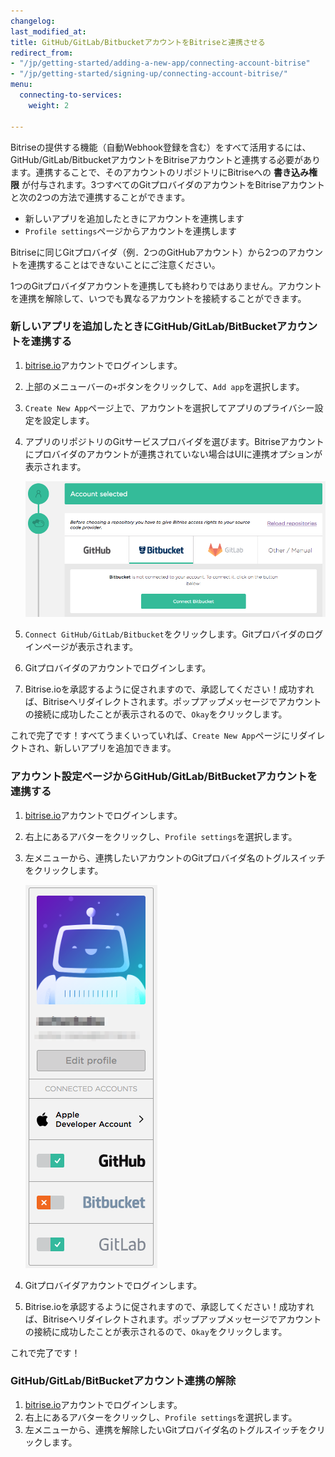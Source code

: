```yaml
---
changelog: 
last_modified_at: 
title: GitHub/GitLab/BitbucketアカウントをBitriseと連携させる
redirect_from:
- "/jp/getting-started/adding-a-new-app/connecting-account-bitrise"
- "/jp/getting-started/signing-up/connecting-account-bitrise/"
menu:
  connecting-to-services:
    weight: 2

---
```

Bitriseの提供する機能（自動Webhook登録を含む）をすべて活用するには、GitHub/GitLab/BitbucketアカウントをBitriseアカウントと連携する必要があります。連携することで、そのアカウントのリポジトリにBitriseへの **書き込み権限** が付与されます。3つすべてのGitプロバイダのアカウントをBitriseアカウントと次の2つの方法で連携することができます。

* 新しいアプリを追加したときにアカウントを連携します
* `Profile settings`ページからアカウントを連携します

 Bitriseに同じGitプロバイダ（例．2つのGitHubアカウント）から2つのアカウントを連携することはできないことにご注意ください。

1つのGitプロバイダアカウントを連携しても終わりではありません。アカウントを連携を解除して、いつでも異なるアカウントを接続することができます。

### 新しいアプリを追加したときにGitHub/GitLab/BitBucketアカウントを連携する

1. [bitrise.io](https://www.bitrise.io)アカウントでログインします。
2. 上部のメニューバーの`+`ボタンをクリックして、`Add app`を選択します。
3. `Create New App`ページ上で、アカウントを選択してアプリのプライバシー設定を設定します。
4. アプリのリポジトリのGitサービスプロバイダを選びます。Bitriseアカウントにプロバイダのアカウントが連携されていない場合はUIに連携オプションが表示されます。

   ![Connect account when adding new app](/img/signing-up/add-app-account-connect.png)
5. `Connect GitHub/GitLab/Bitbucket`をクリックします。Gitプロバイダのログインページが表示されます。
6. Gitプロバイダのアカウントでログインします。
7. Bitrise.ioを承認するように促されますので、承認してください！成功すれば、Bitriseへリダイレクトされます。ポップアップメッセージでアカウントの接続に成功したことが表示されるので、`Okay`をクリックします。

これで完了です！すべてうまくいっていれば、`Create New App`ページにリダイレクトされ、新しいアプリを追加できます。

### アカウント設定ページからGitHub/GitLab/BitBucketアカウントを連携する

1. [bitrise.io](https://www.bitrise.io)アカウントでログインします。
2. 右上にあるアバターをクリックし、`Profile settings`を選択します。
3. 左メニューから、連携したいアカウントのGitプロバイダ名のトグルスイッチをクリックします。

   ![Connect account to Bitrise](/img/signing-up/connect-account.png)
4. Gitプロバイダアカウントでログインします。
7. Bitrise.ioを承認するように促されますので、承認してください！成功すれば、Bitriseへリダイレクトされます。ポップアップメッセージでアカウントの接続に成功したことが表示されるので、`Okay`をクリックします。

これで完了です！

### GitHub/GitLab/BitBucketアカウント連携の解除

1. [bitrise.io](https://www.bitrise.io)アカウントでログインします。
2. 右上にあるアバターをクリックし、`Profile settings`を選択します。
3. 左メニューから、連携を解除したいGitプロバイダ名のトグルスイッチをクリックします。
